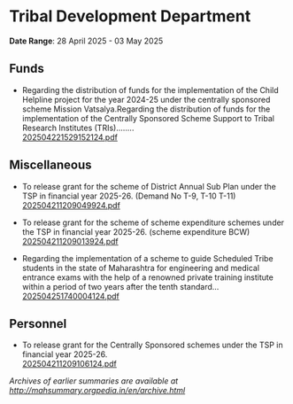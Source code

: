 # Tribal Development Department

**Date Range**: 28 April 2025 - 03 May 2025


## Funds
- Regarding the distribution of funds for the implementation of the Child Helpline project for the year 2024-25 under the centrally sponsored scheme Mission Vatsalya.Regarding the distribution of funds for the implementation of the Centrally Sponsored Scheme Support to Tribal Research Institutes (TRIs)........\
  [202504221529152124.pdf](https://gr.maharashtra.gov.in/Site/Upload/Government%20Resolutions/English/202504221529152124.pdf)

## Miscellaneous
- To release grant for the scheme of District Annual Sub Plan under the TSP in financial year 2025-26. (Demand No T-9, T-10  T-11)\
  [202504211209049924.pdf](https://gr.maharashtra.gov.in/Site/Upload/Government%20Resolutions/English/202504211209049924.pdf)

- To release grant for the scheme of scheme expenditure schemes under the TSP in financial year 2025-26. (scheme expenditure BCW)\
  [202504211209013924.pdf](https://gr.maharashtra.gov.in/Site/Upload/Government%20Resolutions/English/202504211209013924.pdf)

- Regarding the implementation of a scheme to guide Scheduled Tribe students in the state of Maharashtra for engineering and medical entrance exams with the help of a renowned private training institute within a period of two years after the tenth standard...\
  [202504251740004124.pdf](https://gr.maharashtra.gov.in/Site/Upload/Government%20Resolutions/English/202504251740004124.pdf)

## Personnel
- To release grant for the Centrally Sponsored schemes under the TSP in financial year 2025-26.\
  [202504211209106124.pdf](https://gr.maharashtra.gov.in/Site/Upload/Government%20Resolutions/English/202504211209106124.pdf)


*Archives of earlier summaries are available at http://mahsummary.orgpedia.in/en/archive.html*